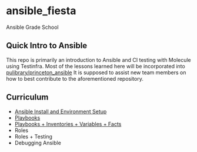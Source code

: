 # ansible_fiesta
Ansible Grade School

## Quick Intro to Ansible

This repo is primarily an introduction to Ansible and CI testing with Molecule
using Testinfra. Most of the lessons learned here will be incorporated into
[pulibrary/princeton_ansible](https://github.com/pulibrary/princeton_ansible) It
is supposed to assist new team members on how to best contribute to the
aforementioned repository.

## Curriculum

* [Ansible Install and Environment Setup](fiesta_lesson_0.md)
* [Playbooks](fiesta_lesson_1.md)
* [Playbooks + Inventories + Variables + Facts](fiesta_lesson_2.md)
* Roles
* Roles + Testing
* Debugging Ansible
